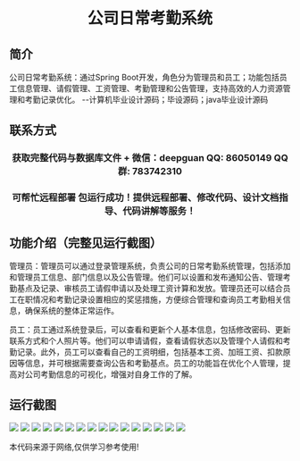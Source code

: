 <p><h1 align="center">公司日常考勤系统</h1></p>

## 简介
公司日常考勤系统：通过Spring Boot开发，角色分为管理员和员工；功能包括员工信息管理、请假管理、工资管理、考勤管理和公告管理，支持高效的人力资源管理和考勤记录优化。    --计算机毕业设计源码；毕设源码；java毕业设计源码


## 联系方式
<p><h3 align="center">获取完整代码与数据库文件 + 微信：deepguan QQ: 86050149 QQ群: 783742310</h3></p>
<p><h3 align="center">可帮忙远程部署 包运行成功！提供远程部署、修改代码、设计文档指导、代码讲解等服务！</h3></p>

## 功能介绍（完整见运行截图）
管理员：管理员可以通过登录管理系统，负责公司的日常考勤系统管理，包括添加和管理员工信息、部门信息以及公告管理。他们可以设置和发布通知公告、管理考勤基点及记录、审核员工请假申请以及处理工资计算和发放。管理员还可以结合员工在职情况和考勤记录设置相应的奖惩措施，方便综合管理和查询员工考勤相关信息，确保系统的整体正常运作。

员工：员工通过系统登录后，可以查看和更新个人基本信息，包括修改密码、更新联系方式和个人照片等。他们可以申请请假，查看请假状态以及管理个人请假和考勤记录。此外，员工可以查看自己的工资明细，包括基本工资、加班工资、扣款原因等信息，并可根据需要查询公告和考勤基点。员工的功能旨在优化个人管理，提高对公司考勤信息的可视化，增强对自身工作的了解。


## 运行截图
![](https://bs-1329754181.cos.ap-shanghai.myqcloud.com/spring/CompanyAttendanceSystem/img/001.jpg)
![](https://bs-1329754181.cos.ap-shanghai.myqcloud.com/spring/CompanyAttendanceSystem/img/002.jpg)
![](https://bs-1329754181.cos.ap-shanghai.myqcloud.com/spring/CompanyAttendanceSystem/img/003.jpg)
![](https://bs-1329754181.cos.ap-shanghai.myqcloud.com/spring/CompanyAttendanceSystem/img/004.jpg)
![](https://bs-1329754181.cos.ap-shanghai.myqcloud.com/spring/CompanyAttendanceSystem/img/005.jpg)
![](https://bs-1329754181.cos.ap-shanghai.myqcloud.com/spring/CompanyAttendanceSystem/img/006.jpg)
![](https://bs-1329754181.cos.ap-shanghai.myqcloud.com/spring/CompanyAttendanceSystem/img/007.jpg)
![](https://bs-1329754181.cos.ap-shanghai.myqcloud.com/spring/CompanyAttendanceSystem/img/008.jpg)
![](https://bs-1329754181.cos.ap-shanghai.myqcloud.com/spring/CompanyAttendanceSystem/img/009.jpg)
![](https://bs-1329754181.cos.ap-shanghai.myqcloud.com/spring/CompanyAttendanceSystem/img/010.jpg)
![](https://bs-1329754181.cos.ap-shanghai.myqcloud.com/spring/CompanyAttendanceSystem/img/011.jpg)
![](https://bs-1329754181.cos.ap-shanghai.myqcloud.com/spring/CompanyAttendanceSystem/img/012.jpg)
![](https://bs-1329754181.cos.ap-shanghai.myqcloud.com/spring/CompanyAttendanceSystem/img/013.jpg)
![](https://bs-1329754181.cos.ap-shanghai.myqcloud.com/spring/CompanyAttendanceSystem/img/014.jpg)
![](https://bs-1329754181.cos.ap-shanghai.myqcloud.com/spring/CompanyAttendanceSystem/img/015.jpg)
![](https://bs-1329754181.cos.ap-shanghai.myqcloud.com/spring/CompanyAttendanceSystem/img/016.jpg)

<p>本代码来源于网络,仅供学习参考使用!</p>
